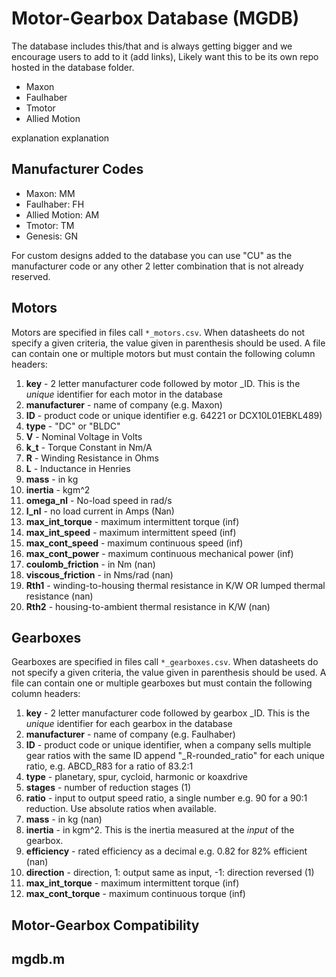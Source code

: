 # Motor-Gearbox Database (MGDB)

The database includes this/that and is always getting bigger and we encourage users to add to it (add links), Likely want this to be its own repo hosted in the database folder. 
* Maxon
* Faulhaber 
* Tmotor 
* Allied Motion 

explanation explanation 

## Manufacturer Codes 

* Maxon: MM 
* Faulhaber: FH
* Allied Motion: AM
* Tmotor: TM 
* Genesis: GN 

For custom designs added to the database you can use "CU" as the manufacturer code or any other 2 letter combination that is not already reserved. 

## Motors 
Motors are specified in files call `*_motors.csv`. When datasheets do not specify a given criteria, the value given in parenthesis should be used. A file can contain one or multiple motors but must contain the following column headers:

1. **key** - 2 letter manufacturer code followed by motor _ID. This is the *unique* identifier for each motor in the database 
1. **manufacturer** - name of company (e.g. Maxon) 
1. **ID** - product code or unique identifier e.g. 64221 or DCX10L01EBKL489)
1. **type** - "DC" or "BLDC" 
1. **V** - Nominal Voltage in Volts
1. **k_t** - Torque Constant in Nm/A
1. **R** - Winding Resistance in Ohms 
1. **L** - Inductance in Henries
1. **mass** - in kg 
1. **inertia** - kgm^2
1. **omega_nl** - No-load speed in rad/s 
1. **I_nl** - no load current in Amps (Nan)
1. **max_int_torque** - maximum intermittent torque (inf)
1. **max_int_speed** - maximum intermittent speed (inf)
1. **max_cont_speed** - maximum continuous speed (inf)
1. **max_cont_power** - maximum continuous mechanical power (inf)
1. **coulomb_friction** - in Nm (nan) 
1. **viscous_friction** - in Nms/rad (nan)
1. **Rth1** - winding-to-housing thermal resistance in K/W OR lumped thermal resistance (nan)
1. **Rth2** - housing-to-ambient thermal resistance in K/W (nan)


## Gearboxes 
Gearboxes are specified in files call `*_gearboxes.csv`. When datasheets do not specify a given criteria, the value given in parenthesis should be used. A file can contain one or multiple gearboxes but must contain the following column headers:
1. **key** - 2 letter manufacturer code followed by gearbox _ID. This is the *unique* identifier for each gearbox in the database 
1. **manufacturer** - name of company (e.g. Faulhaber)  
1. **ID** - product code or unique identifier, when a company sells multiple gear ratios with the same ID append "_R-rounded_ratio" for each unique ratio, e.g. ABCD_R83 for a ratio of 83.2:1
1. **type** - planetary, spur, cycloid, harmonic or koaxdrive
1. **stages** - number of reduction stages (1)
1. **ratio** - input to output speed ratio, a single number e.g. 90 for a 90:1 reduction. Use absolute ratios when available.  
1. **mass** - in kg (nan)
1. **inertia** - in kgm^2. This is the inertia measured at the *input* of the gearbox. 
1. **efficiency** - rated efficiency as a decimal e.g. 0.82 for 82% efficient (nan)
1. **direction** - direction, 1: output same as input, -1: direction reversed (1)
1. **max_int_torque** - maximum intermittent torque (inf) 
1. **max_cont_torque** - maximum continuous torque (inf)

## Motor-Gearbox Compatibility 

## mgdb.m 




